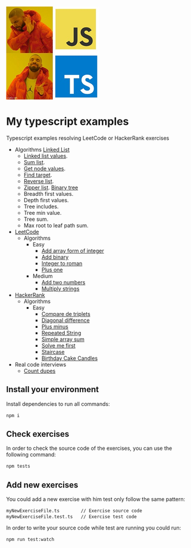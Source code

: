 ![meme](./assets/meme.jpg)

# My typescript examples

Typescript examples resolving LeetCode or HackerRank exercises
- Algorithms
  [Linked List](https://github.com/trekhleb/javascript-algorithms/tree/master/src/data-structures/linked-list)
   - [Linked list values](./src/algorithms//linkedList/linkedListValues.md).
   - [Sum list](./src/algorithms//linkedList/sumList.md).
   - [Get node values](./src/algorithms//linkedList/findTarget.md).
   - [Find target](./src/algorithms//linkedList/findTarget.md).
   - [Reverse list](./src/algorithms//linkedList/reverseList.md).
   - [Zipper list](./src/algorithms//linkedList/zipperLists.md).
  [Binary tree](https://github.com/trekhleb/javascript-algorithms/tree/master/src/data-structures/tree)
    - Breadth first values.
    - Depth first values.
    - Tree includes.
    - Tree min value.
    - Tree sum.
    - Max root to leaf path sum.
- [LeetCode](https://leetcode.com)
  - Algorithms
    - Easy
      - [Add array form of integer](./src/leetCode/algorithms/easy/addToArrayFormOfIntegers.md)
      - [Add binary](./src/leetCode/algorithms/easy/addBinary.md)
      - [Integer to roman](https://leetcode.com/problems/integer-to-roman/)
      - [Plus one](./src/leetCode/algorithms/easy/plusOne.md)
    - Medium
      - [Add two numbers](./src/leetCode/algorithms/medium/addTwoNumbers.md)
      - [Multiply strings](https://leetcode.com/problems/multiply-strings/)
- [HackerRank](https://www.hackerrank.com)
  - Algorithms
    - Easy
      - [Compare de triplets](./src/hackerRank/algorithms/easy/compareTheTriplets.md)
      - [Diagonal difference](./src/hackerRank/algorithms/easy/diagonalDifference.md)
      - [Plus minus](./src/hackerRank/algorithms/easy/plusMinus.md)
      - [Repeated String](./src/hackerRank/algorithms/easy/repeatedString.md)
      - [Simple array sum](./src/hackerRank/algorithms/easy/simpleArraySum.md)
      - [Solve me first](./src/hackerRank/algorithms/easy/solveMeFirst.md)
      - [Staircase](./src/hackerRank/algorithms/easy/staircase.md)
      - [Birthday Cake Candles](./src/hackerRank/algorithms/easy/birthdayCakeCandles.md)
- Real code interviews
  - [Count dupes](./src/realCodeInterviews/countDupes.md)

## Install your environment

Install dependencies to run all commands:

```bash
npm i
```

## Check exercises

In order to check the source code of the exercises, you can use the following command:

```bash
npm tests
```

## Add new exercises

You could add a new exercise with him test only follow the same pattern:

```
myNewExerciseFile.ts        // Exercise source code
myNewExerciseFile.test.ts   // Exercise test code
```

In order to write your source code while test are running you could run:

```bash
npm run test:watch
```
